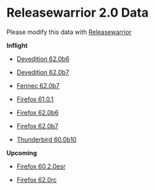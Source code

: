 

Releasewarrior 2.0 Data
=======================

Please modify this data with [Releasewarrior](https://github.com/mozilla-releng/releasewarrior-2.0)

**Inflight**

* [Devedition 62.0b6](/inflight/devedition/devedition-devedition-62.0b6.md)

* [Devedition 62.0b7](/inflight/devedition/devedition-devedition-62.0b7.md)

* [Fennec 62.0b7](/inflight/fennec/fennec-beta-62.0b7.md)

* [Firefox 61.0.1](/inflight/firefox/firefox-release-61.0.1.md)

* [Firefox 62.0b6](/inflight/firefox/firefox-beta-62.0b6.md)

* [Firefox 62.0b7](/inflight/firefox/firefox-beta-62.0b7.md)

* [Thunderbird 60.0b10](/inflight/thunderbird/thunderbird-beta-60.0b10.md)

**Upcoming**

* [Firefox 60.2.0esr](/upcoming/firefox/firefox-esr60-60.2.0esr.md)

* [Firefox 62.0rc](/upcoming/firefox/firefox-release-rc-62.0rc.md)

